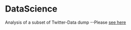 # DataScience

Analysis of a subset of Twitter-Data dump --Please <a href="index.html"> see here </a>



